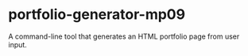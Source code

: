 # portfolio-generator-mp09
A command-line tool that generates an HTML portfolio page from user input.
